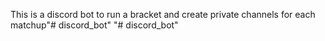 This is a discord bot to run a bracket and create private channels for each matchup"# discord_bot" 
"# discord_bot" 
